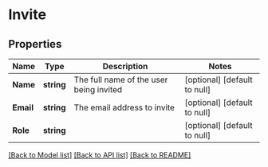 # Invite

## Properties
Name | Type | Description | Notes
------------ | ------------- | ------------- | -------------
**Name** | **string** | The full name of the user being invited | [optional] [default to null]
**Email** | **string** | The email address to invite | [optional] [default to null]
**Role** | **string** |  | [optional] [default to null]

[[Back to Model list]](../README.md#documentation-for-models) [[Back to API list]](../README.md#documentation-for-api-endpoints) [[Back to README]](../README.md)

